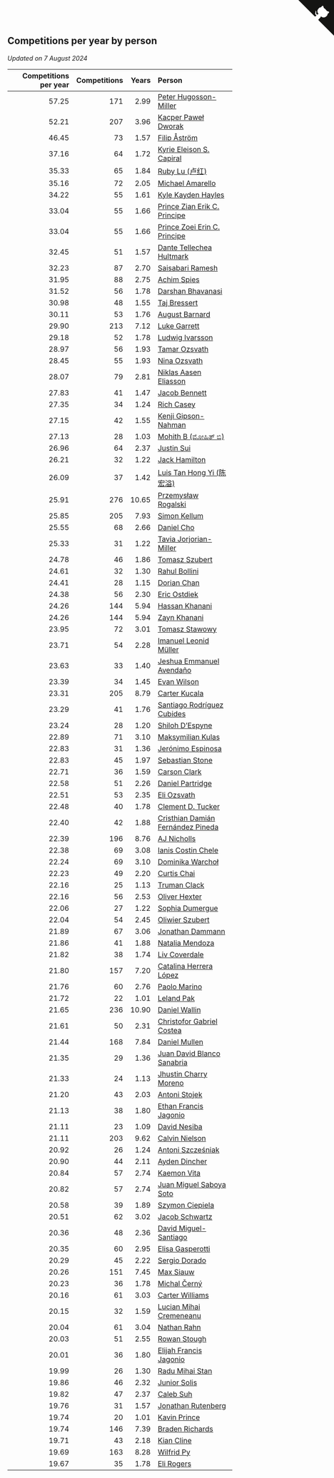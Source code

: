 ## Competitions per year by person

*Updated on  7 August 2024*

| Competitions per year | Competitions | Years | Person |
| ---: | ---: | ---: | :--- |
| 57.25 | 171 | 2.99 | [Peter Hugosson-Miller](https://www.worldcubeassociation.org/persons/2021HUGO01) |
| 52.21 | 207 | 3.96 | [Kacper Paweł Dworak](https://www.worldcubeassociation.org/persons/2020DWOR01) |
| 46.45 | 73 | 1.57 | [Filip Åström](https://www.worldcubeassociation.org/persons/2023ASTR01) |
| 37.16 | 64 | 1.72 | [Kyrie Eleison S. Capiral](https://www.worldcubeassociation.org/persons/2022CAPI02) |
| 35.33 | 65 | 1.84 | [Ruby Lu (卢红)](https://www.worldcubeassociation.org/persons/2022LURU01) |
| 35.16 | 72 | 2.05 | [Michael Amarello](https://www.worldcubeassociation.org/persons/2022AMAR09) |
| 34.22 | 55 | 1.61 | [Kyle Kayden Hayles](https://www.worldcubeassociation.org/persons/2022HAYL02) |
| 33.04 | 55 | 1.66 | [Prince Zian Erik C. Principe](https://www.worldcubeassociation.org/persons/2022PRIN08) |
| 33.04 | 55 | 1.66 | [Prince Zoei Erin C. Principe](https://www.worldcubeassociation.org/persons/2022PRIN09) |
| 32.45 | 51 | 1.57 | [Dante Tellechea Hultmark](https://www.worldcubeassociation.org/persons/2023HULT01) |
| 32.23 | 87 | 2.70 | [Saisabari Ramesh](https://www.worldcubeassociation.org/persons/2021RAME01) |
| 31.95 | 88 | 2.75 | [Achim Spies](https://www.worldcubeassociation.org/persons/2021SPIE01) |
| 31.52 | 56 | 1.78 | [Darshan Bhavanasi](https://www.worldcubeassociation.org/persons/2022BHAV01) |
| 30.98 | 48 | 1.55 | [Taj Bressert](https://www.worldcubeassociation.org/persons/2023BRES01) |
| 30.11 | 53 | 1.76 | [August Barnard](https://www.worldcubeassociation.org/persons/2022BARN21) |
| 29.90 | 213 | 7.12 | [Luke Garrett](https://www.worldcubeassociation.org/persons/2017GARR05) |
| 29.18 | 52 | 1.78 | [Ludwig Ivarsson](https://www.worldcubeassociation.org/persons/2022IVAR01) |
| 28.97 | 56 | 1.93 | [Tamar Ozsvath](https://www.worldcubeassociation.org/persons/2022OZSV04) |
| 28.45 | 55 | 1.93 | [Nina Ozsvath](https://www.worldcubeassociation.org/persons/2022OZSV03) |
| 28.07 | 79 | 2.81 | [Niklas Aasen Eliasson](https://www.worldcubeassociation.org/persons/2021ELIA01) |
| 27.83 | 41 | 1.47 | [Jacob Bennett](https://www.worldcubeassociation.org/persons/2023BENN04) |
| 27.35 | 34 | 1.24 | [Rich Casey](https://www.worldcubeassociation.org/persons/2023CASE06) |
| 27.15 | 42 | 1.55 | [Kenji Gipson-Nahman](https://www.worldcubeassociation.org/persons/2023GIPS01) |
| 27.13 | 28 | 1.03 | [Mohith B (ಮೋಹಿತ್ ಬಿ)](https://www.worldcubeassociation.org/persons/2023BMOH01) |
| 26.96 | 64 | 2.37 | [Justin Sui](https://www.worldcubeassociation.org/persons/2022SUIJ01) |
| 26.21 | 32 | 1.22 | [Jack Hamilton](https://www.worldcubeassociation.org/persons/2023HAMI08) |
| 26.09 | 37 | 1.42 | [Luis Tan Hong Yi (陈宏溢)](https://www.worldcubeassociation.org/persons/2023YILU01) |
| 25.91 | 276 | 10.65 | [Przemysław Rogalski](https://www.worldcubeassociation.org/persons/2013ROGA02) |
| 25.85 | 205 | 7.93 | [Simon Kellum](https://www.worldcubeassociation.org/persons/2016KELL12) |
| 25.55 | 68 | 2.66 | [Daniel Cho](https://www.worldcubeassociation.org/persons/2021CHOD01) |
| 25.33 | 31 | 1.22 | [Tavia Jorjorian-Miller](https://www.worldcubeassociation.org/persons/2023JORJ01) |
| 24.78 | 46 | 1.86 | [Tomasz Szubert](https://www.worldcubeassociation.org/persons/2022SZUB02) |
| 24.61 | 32 | 1.30 | [Rahul Bollini](https://www.worldcubeassociation.org/persons/2023BOLL01) |
| 24.41 | 28 | 1.15 | [Dorian Chan](https://www.worldcubeassociation.org/persons/2023DORI01) |
| 24.38 | 56 | 2.30 | [Eric Ostdiek](https://www.worldcubeassociation.org/persons/2022OSTD01) |
| 24.26 | 144 | 5.94 | [Hassan Khanani](https://www.worldcubeassociation.org/persons/2018KHAN26) |
| 24.26 | 144 | 5.94 | [Zayn Khanani](https://www.worldcubeassociation.org/persons/2018KHAN28) |
| 23.95 | 72 | 3.01 | [Tomasz Stawowy](https://www.worldcubeassociation.org/persons/2021STAW01) |
| 23.71 | 54 | 2.28 | [Imanuel Leonid Müller](https://www.worldcubeassociation.org/persons/2022MULL02) |
| 23.63 | 33 | 1.40 | [Jeshua Emmanuel Avendaño](https://www.worldcubeassociation.org/persons/2023AVEN01) |
| 23.39 | 34 | 1.45 | [Evan Wilson](https://www.worldcubeassociation.org/persons/2023WILS11) |
| 23.31 | 205 | 8.79 | [Carter Kucala](https://www.worldcubeassociation.org/persons/2015KUCA01) |
| 23.29 | 41 | 1.76 | [Santiago Rodríguez Cubides](https://www.worldcubeassociation.org/persons/2022CUBI01) |
| 23.24 | 28 | 1.20 | [Shiloh D’Espyne](https://www.worldcubeassociation.org/persons/2023DESP01) |
| 22.89 | 71 | 3.10 | [Maksymilian Kulas](https://www.worldcubeassociation.org/persons/2021KULA02) |
| 22.83 | 31 | 1.36 | [Jerónimo Espinosa](https://www.worldcubeassociation.org/persons/2023ESPI07) |
| 22.83 | 45 | 1.97 | [Sebastian Stone](https://www.worldcubeassociation.org/persons/2022STON09) |
| 22.71 | 36 | 1.59 | [Carson Clark](https://www.worldcubeassociation.org/persons/2023CLAR02) |
| 22.58 | 51 | 2.26 | [Daniel Partridge](https://www.worldcubeassociation.org/persons/2022PART02) |
| 22.51 | 53 | 2.35 | [Eli Ozsvath](https://www.worldcubeassociation.org/persons/2022OZSV01) |
| 22.48 | 40 | 1.78 | [Clement D. Tucker](https://www.worldcubeassociation.org/persons/2022TUCK09) |
| 22.40 | 42 | 1.88 | [Cristhian Damián Fernández Pineda](https://www.worldcubeassociation.org/persons/2022PINE05) |
| 22.39 | 196 | 8.76 | [AJ Nicholls](https://www.worldcubeassociation.org/persons/2015NICH04) |
| 22.38 | 69 | 3.08 | [Ianis Costin Chele](https://www.worldcubeassociation.org/persons/2021CHEL01) |
| 22.24 | 69 | 3.10 | [Dominika Warchoł](https://www.worldcubeassociation.org/persons/2021WARC01) |
| 22.23 | 49 | 2.20 | [Curtis Chai](https://www.worldcubeassociation.org/persons/2022CHAI02) |
| 22.16 | 25 | 1.13 | [Truman Clack](https://www.worldcubeassociation.org/persons/2023CLAC02) |
| 22.16 | 56 | 2.53 | [Oliver Hexter](https://www.worldcubeassociation.org/persons/2022HEXT01) |
| 22.06 | 27 | 1.22 | [Sophia Dumergue](https://www.worldcubeassociation.org/persons/2023DUME02) |
| 22.04 | 54 | 2.45 | [Oliwier Szubert](https://www.worldcubeassociation.org/persons/2022SZUB01) |
| 21.89 | 67 | 3.06 | [Jonathan Dammann](https://www.worldcubeassociation.org/persons/2021DAMM01) |
| 21.86 | 41 | 1.88 | [Natalia Mendoza](https://www.worldcubeassociation.org/persons/2022MEND24) |
| 21.82 | 38 | 1.74 | [Liv Coverdale](https://www.worldcubeassociation.org/persons/2022COVE02) |
| 21.80 | 157 | 7.20 | [Catalina Herrera López](https://www.worldcubeassociation.org/persons/2017LOPE31) |
| 21.76 | 60 | 2.76 | [Paolo Marino](https://www.worldcubeassociation.org/persons/2021MARI04) |
| 21.72 | 22 | 1.01 | [Leland Pak](https://www.worldcubeassociation.org/persons/2023PAKL02) |
| 21.65 | 236 | 10.90 | [Daniel Wallin](https://www.worldcubeassociation.org/persons/2013WALL03) |
| 21.61 | 50 | 2.31 | [Christofor Gabriel Costea](https://www.worldcubeassociation.org/persons/2022COST03) |
| 21.44 | 168 | 7.84 | [Daniel Mullen](https://www.worldcubeassociation.org/persons/2016MULL04) |
| 21.35 | 29 | 1.36 | [Juan David Blanco Sanabria](https://www.worldcubeassociation.org/persons/2023SANA04) |
| 21.33 | 24 | 1.13 | [Jhustin Charry Moreno](https://www.worldcubeassociation.org/persons/2023MORE20) |
| 21.20 | 43 | 2.03 | [Antoni Stojek](https://www.worldcubeassociation.org/persons/2022STOJ03) |
| 21.13 | 38 | 1.80 | [Ethan Francis Jagonio](https://www.worldcubeassociation.org/persons/2022JAGO03) |
| 21.11 | 23 | 1.09 | [David Nesiba](https://www.worldcubeassociation.org/persons/2023NESI01) |
| 21.11 | 203 | 9.62 | [Calvin Nielson](https://www.worldcubeassociation.org/persons/2014NIEL03) |
| 20.92 | 26 | 1.24 | [Antoni Szcześniak](https://www.worldcubeassociation.org/persons/2023SZCZ04) |
| 20.90 | 44 | 2.11 | [Ayden Dincher](https://www.worldcubeassociation.org/persons/2022DINC01) |
| 20.84 | 57 | 2.74 | [Kaemon Vita](https://www.worldcubeassociation.org/persons/2021VITA01) |
| 20.82 | 57 | 2.74 | [Juan Miguel Saboya Soto](https://www.worldcubeassociation.org/persons/2021SOTO01) |
| 20.58 | 39 | 1.89 | [Szymon Ciepiela](https://www.worldcubeassociation.org/persons/2022CIEP01) |
| 20.51 | 62 | 3.02 | [Jacob Schwartz](https://www.worldcubeassociation.org/persons/2021SCHW01) |
| 20.36 | 48 | 2.36 | [David Miguel-Santiago](https://www.worldcubeassociation.org/persons/2022MIGU02) |
| 20.35 | 60 | 2.95 | [Elisa Gasperotti](https://www.worldcubeassociation.org/persons/2021GASP01) |
| 20.29 | 45 | 2.22 | [Sergio Dorado](https://www.worldcubeassociation.org/persons/2022CORR05) |
| 20.26 | 151 | 7.45 | [Max Siauw](https://www.worldcubeassociation.org/persons/2017SIAU02) |
| 20.23 | 36 | 1.78 | [Michal Černý](https://www.worldcubeassociation.org/persons/2022CERN03) |
| 20.16 | 61 | 3.03 | [Carter Williams](https://www.worldcubeassociation.org/persons/2021WILL06) |
| 20.15 | 32 | 1.59 | [Lucian Mihai Cremeneanu](https://www.worldcubeassociation.org/persons/2023CREM01) |
| 20.04 | 61 | 3.04 | [Nathan Rahn](https://www.worldcubeassociation.org/persons/2021RAHN01) |
| 20.03 | 51 | 2.55 | [Rowan Stough](https://www.worldcubeassociation.org/persons/2022STOU01) |
| 20.01 | 36 | 1.80 | [Elijah Francis Jagonio](https://www.worldcubeassociation.org/persons/2022JAGO02) |
| 19.99 | 26 | 1.30 | [Radu Mihai Stan](https://www.worldcubeassociation.org/persons/2023STAN09) |
| 19.86 | 46 | 2.32 | [Junior Solis](https://www.worldcubeassociation.org/persons/2022SOLI03) |
| 19.82 | 47 | 2.37 | [Caleb Suh](https://www.worldcubeassociation.org/persons/2022SUHC01) |
| 19.76 | 31 | 1.57 | [Jonathan Rutenberg](https://www.worldcubeassociation.org/persons/2023RUTE01) |
| 19.74 | 20 | 1.01 | [Kavin Prince](https://www.worldcubeassociation.org/persons/2023PRIN02) |
| 19.74 | 146 | 7.39 | [Braden Richards](https://www.worldcubeassociation.org/persons/2017RICH02) |
| 19.71 | 43 | 2.18 | [Kian Cline](https://www.worldcubeassociation.org/persons/2022CLIN01) |
| 19.69 | 163 | 8.28 | [Wilfrid Py](https://www.worldcubeassociation.org/persons/2016PYWI01) |
| 19.67 | 35 | 1.78 | [Eli Rogers](https://www.worldcubeassociation.org/persons/2022ROGE05) |


<a href="https://github.com/jonatanklosko/wca_statistics" class="github-corner" aria-label="View source on Github"><svg width="80" height="80" viewBox="0 0 250 250" style="fill:#151513; color:#fff; position: absolute; top: 0; border: 0; right: 0;" aria-hidden="true"><path d="M0,0 L115,115 L130,115 L142,142 L250,250 L250,0 Z"></path><path d="M128.3,109.0 C113.8,99.7 119.0,89.6 119.0,89.6 C122.0,82.7 120.5,78.6 120.5,78.6 C119.2,72.0 123.4,76.3 123.4,76.3 C127.3,80.9 125.5,87.3 125.5,87.3 C122.9,97.6 130.6,101.9 134.4,103.2" fill="currentColor" style="transform-origin: 130px 106px;" class="octo-arm"></path><path d="M115.0,115.0 C114.9,115.1 118.7,116.5 119.8,115.4 L133.7,101.6 C136.9,99.2 139.9,98.4 142.2,98.6 C133.8,88.0 127.5,74.4 143.8,58.0 C148.5,53.4 154.0,51.2 159.7,51.0 C160.3,49.4 163.2,43.6 171.4,40.1 C171.4,40.1 176.1,42.5 178.8,56.2 C183.1,58.6 187.2,61.8 190.9,65.4 C194.5,69.0 197.7,73.2 200.1,77.6 C213.8,80.2 216.3,84.9 216.3,84.9 C212.7,93.1 206.9,96.0 205.4,96.6 C205.1,102.4 203.0,107.8 198.3,112.5 C181.9,128.9 168.3,122.5 157.7,114.1 C157.9,116.9 156.7,120.9 152.7,124.9 L141.0,136.5 C139.8,137.7 141.6,141.9 141.8,141.8 Z" fill="currentColor" class="octo-body"></path></svg></a><style>.github-corner:hover .octo-arm{animation:octocat-wave 560ms ease-in-out}@keyframes octocat-wave{0%,100%{transform:rotate(0)}20%,60%{transform:rotate(-25deg)}40%,80%{transform:rotate(10deg)}}@media (max-width:500px){.github-corner:hover .octo-arm{animation:none}.github-corner .octo-arm{animation:octocat-wave 560ms ease-in-out}}</style>
